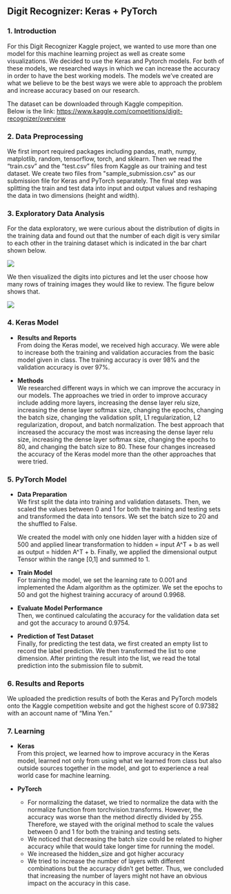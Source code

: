 ## Digit Recognizer: Keras + PyTorch

### 1. Introduction

For this Digit Recognizer Kaggle project, we wanted to use more than one model for this machine learning project as well as create some visualizations. We decided to use the Keras and Pytorch models. For both of these models, we researched ways in which we can increase the accuracy in order to have the best working models. The models we’ve created are what we believe to be the best ways we were able to approach the problem and increase accuracy based on our research. <br>

The dataset can be downloaded through Kaggle compepition. <br>
Below is the link: https://www.kaggle.com/competitions/digit-recognizer/overview

### 2. Data Preprocessing

We first import required packages including pandas, math, numpy, matplotlib, random, tensorflow, torch, and sklearn. Then we read the “train.csv” and  the “test.csv” files from Kaggle as our training and test dataset. We create two files from "sample_submission.csv" as our submission file for Keras and PyTorch separately. The final step was splitting the train and test data into input and output values and reshaping the data in two dimensions (height and width).

### 3. Exploratory Data Analysis 

For the data exploratory, we were curious about the distribution of digits in the training data and found out that the number of each digit is very similar to each other in the training dataset which is indicated in the bar chart shown below.

![](https://ppt.cc/fd0Qax@.png)

We then visualized the digits into pictures and let the user choose how many rows of training images they would like to review. The figure below shows that.

![](https://ppt.cc/fL9qGx@.png)

### 4. Keras Model

-	**Results and Reports** <br>
From doing the Keras model, we received high accuracy. We were able to increase both the training and validation accuracies from the basic model given in class. The training accuracy is over 98% and the validation accuracy is over 97%. 

-	**Methods** <br>
We researched different ways in which we can improve the accuracy in our models. The approaches we tried in order to improve accuracy include adding more layers, increasing the dense layer relu size, increasing the dense layer softmax size, changing the epochs, changing the batch size, changing the validation split, L1 regularization, L2 regularization, dropout, and batch normalization. The best approach that increased the accuracy the most was increasing the dense layer relu size, increasing the dense layer softmax size, changing the epochs to 80, and changing the batch size to 80. These four changes increased the accuracy of the Keras model more than the other approaches that were tried. 

### 5. PyTorch Model

-	**Data Preparation** <br>
We first split the data into training and validation datasets. Then, we scaled the values between 0 and 1 for both the training and testing sets and transformed the data into tensors. We set the batch size to 20 and the shuffled to False.

    We created the model with only one hidden layer with a hidden size of 500 and applied linear transformation to hidden = input A^T + b as well as output     = hidden A^T + b. Finally, we applied the dimensional output Tensor within the range [0,1] and summed to 1.

-	**Train Model** <br>
For training the model, we set the learning rate to 0.001 and implemented the Adam algorithm as the optimizer. We set the epochs to 50 and got the highest training accuracy of around 0.9968.

-	**Evaluate Model Performance** <br>
Then, we continued calculating the accuracy for the validation data set and got the accuracy to around 0.9754.

-	**Prediction of Test Dataset** <br>
Finally, for predicting the test data, we first created an empty list to record the label prediction. We then transformed the list to one dimension. After printing the result into the list, we read the total prediction into the submission file to submit.

### 6. Results and Reports
We uploaded the prediction results of both the Keras and PyTorch models onto the Kaggle competition website and got the highest score of 0.97382 with an account name of “Mina Yen.”

### 7. Learning
-	**Keras** <br>
From this project, we learned how to improve accuracy in the Keras model, learned not only from using what we learned from class but also outside sources together in the model, and got to experience a real world case for machine learning.

-	**PyTorch** <br>
    - For normalizing the dataset, we tried to normalize the data with the normalize function from torchvision.transforms. However, the accuracy was worse than the method directly divided by 255. Therefore, we stayed with the original method to scale the values between 0 and 1 for both the training and testing sets. 
    - We noticed that decreasing the batch size could be related to higher accuracy while that would take longer time for running the model.
    - We increased the hidden_size and got higher accuracy
    - We tried to increase the number of layers with different combinations but the accuracy didn’t get better. Thus, we concluded that increasing the number of layers might not have an obvious impact on the accuracy in this case.
